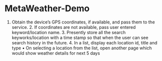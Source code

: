# MetaWeather-Demo
1. Obtain the device’s GPS coordinates, if available, and pass them to the service. 2. If coordinates are not available, pass user entered keyword/location name.  3. Presently store all the search keyworks/location with a time stamp so that when the user can see search history in the future. 4. In a list, display each location id, title and type • On selecting a location from the list, open another page which would show weather details for next 5 days
